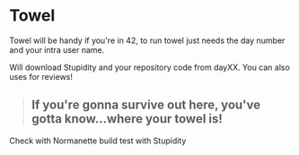 # Towel
Towel will be handy if you're in 42, to run towel just needs the day number and your intra user name.

Will download Stupidity and your repository code from dayXX. You can also uses for reviews!

>  ## If you're gonna survive out here, you've gotta know...where your towel is!

Check with Normanette
build
test with Stupidity
